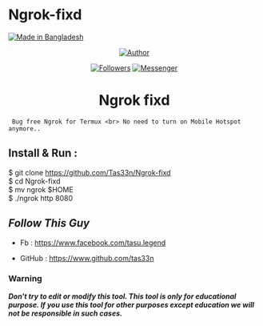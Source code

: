 # Ngrok-fixd
<p align="left">

<a href="#"><img title="Made in Bangladesh" src="https://img.shields.io/badge/MADE%20IN-BANGLADESH-green?colorA=%23ff0000&colorB=%23017e40&style=for-the-badge"></a>

</p>

<p align="center">
<p align="center">
<a href="https://github.com/tas33n"><img title="Author" src="https://img.shields.io/badge/Author-Tas33n-0213ab.svg?style=for-the-badge&logo=github"></a>
</p>
<p align="center">
<a href="https://github.com/tas33n/followers"><img title="Followers" src="https://img.shields.io/github/followers/tas33n?color=red&style=flat-square"></a>
<a href="https://m.me/tasu.legend"><img title="Messenger" src="https://img.shields.io/badge/Chat-Messenger-blue?style=flat-square&logo=messenger"></a>
</p>
<h1 align="center">Ngrok fixd</h1>
<p align="center">

     Bug free Ngrok for Termux <br> No need to turn on Mobile Hotspot anymore..

</p>

## Install & Run :
$ git clone https://github.com/Tas33n/Ngrok-fixd
<br>
$ cd Ngrok-fixd
<BR>
$ mv ngrok $HOME
 <br>
$ ./ngrok http 8080

## ***Follow This Guy***

* Fb     :  https://www.facebook.com/tasu.legend

* GitHub : https://www.github.com/tas33n

### Warning

***Don't try to edit or modify this tool. This tool is only for educational purpose. If you use this tool for other purposes except education we will not be responsible in such cases.***

